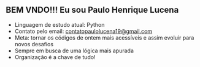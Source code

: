 ## BEM VNDO!!! Eu sou Paulo Henrique Lucena

- Linguagem de estudo atual: Python
- Contato pelo email: contatopaulolucena19@gmail.com
- Meta: tornar os códigos de ontem mais acessíveis e assim evoluir para novos desafios
- Sempre em busca de uma lógica mais apurada 
- Organização é a chave de tudo!


